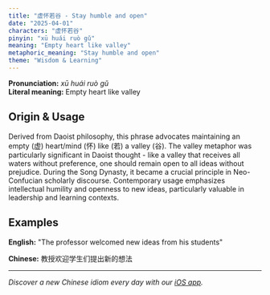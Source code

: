 ```yaml
---
title: "虚怀若谷 - Stay humble and open"
date: "2025-04-01"
characters: "虚怀若谷"
pinyin: "xū huái ruò gǔ"
meaning: "Empty heart like valley"
metaphoric_meaning: "Stay humble and open"
theme: "Wisdom & Learning"
---
```


**Pronunciation:** *xū huái ruò gǔ*  
**Literal meaning:** Empty heart like valley

## Origin & Usage

Derived from Daoist philosophy, this phrase advocates maintaining an empty (虚) heart/mind (怀) like (若) a valley (谷). The valley metaphor was particularly significant in Daoist thought - like a valley that receives all waters without preference, one should remain open to all ideas without prejudice. During the Song Dynasty, it became a crucial principle in Neo-Confucian scholarly discourse. Contemporary usage emphasizes intellectual humility and openness to new ideas, particularly valuable in leadership and learning contexts.

## Examples

**English:** "The professor welcomed new ideas from his students"

**Chinese:** 教授欢迎学生们提出新的想法

---

*Discover a new Chinese idiom every day with our [iOS app](https://apps.apple.com/us/app/daily-chinese-idioms/id6740611324).*
